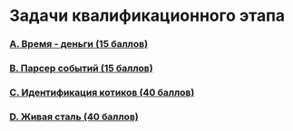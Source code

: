 # Задачи квалификационного этапа

### [A. Время - деньги (15 баллов)](A)
### [B. Парсер событий (15 баллов)](B)
### [C. Идентификация котиков (40 баллов)](C)
### [D. Живая сталь (40 баллов)](D)
